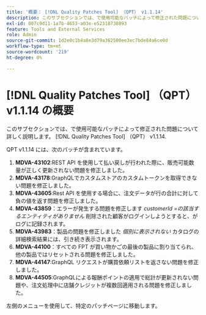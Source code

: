 ```yaml
---
title: '概要： [!DNL Quality Patches Tool] （QPT） v1.1.14'
description: このサブセクションでは、で使用可能なパッチによって修正された問題について詳しく説明します。 [!DNL Quality Patches Tool] （QPT） v1.1.14.
exl-id: 007c9d11-1a7b-4653-a03e-e52318730893
feature: Tools and External Services
role: Admin
source-git-commit: 1d2e0c1b4a8e3d79a362500ee3ec7bde84a6ce0d
workflow-type: tm+mt
source-wordcount: '219'
ht-degree: 0%

---
```


# [!DNL Quality Patches Tool] （QPT） v1.1.14 の概要

このサブセクションでは、で使用可能なパッチによって修正された問題について詳しく説明します。 [!DNL Quality Patches Tool] （QPT） v1.1.14.

QPT v1.1.14 には、次のパッチが含まれています。

1. **MDVA-43102**:REST API を使用して払い戻しが行われた際に、販売可能数量が正しく更新されない問題を修正しました。
1. **MDVA-43178**:GraphQLでカスタムストアのカスタムトークンを取得できない問題を修正しました。
1. **MDVA-43605**:Rest API を使用する場合に、注文データが行の合計に対して負の値を返す問題を修正しました。
1. **MDVA-43859**：エラーが発生する問題を修正します *customerId =の該当するエンティティがありません* 削除された顧客がログインしようとすると、がログに記録されます。
1. **MDVA-43983**：製品の問題を修正しました *個別に表示されない* カタログの詳細検索結果には、引き続き表示されます。
1. **MDVA-44100**：すべての FPT が買い物かごの最後の製品に割り当てられ、他の製品ではリセットされる問題を修正しました。
1. **MDVA-44147**:GraphQL リクエストが購買依頼リストを返さない問題を修正しました。
1. **MDVA-44505**:GraphQLによる報酬ポイントの適用で総計が更新されない問題や、注文処理中に店舗クレジットが複数回適用される問題を修正しました。

左側のメニューを使用して、特定のパッチページに移動します。
